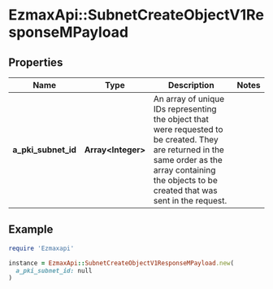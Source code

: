 # EzmaxApi::SubnetCreateObjectV1ResponseMPayload

## Properties

| Name | Type | Description | Notes |
| ---- | ---- | ----------- | ----- |
| **a_pki_subnet_id** | **Array&lt;Integer&gt;** | An array of unique IDs representing the object that were requested to be created.  They are returned in the same order as the array containing the objects to be created that was sent in the request. |  |

## Example

```ruby
require 'Ezmaxapi'

instance = EzmaxApi::SubnetCreateObjectV1ResponseMPayload.new(
  a_pki_subnet_id: null
)
```

